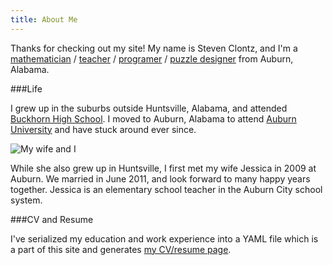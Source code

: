 ```yaml
---
title: About Me
---
```


Thanks for checking out my site! My name is Steven Clontz, and I'm a 
[mathematician](http://math.auburn.edu)  / [teacher](http://math.auburn.edu) / 
[programer](http://github.com/StevenClontz) / 
[puzzle designer](http://auburnpuzzleparty.wikia.com) from Auburn, Alabama.



###Life

I grew up in the suburbs outside Huntsville, Alabama, and attended 
[Buckhorn High School](http://www.madison.k12.al.us/buckhorn/website/). 
I moved to Auburn, Alabama to attend [Auburn University](http://auburn.edu) 
and have stuck around ever since.

![My wife and I](http://i.imgur.com/otMVMkr.jpg)

While she also grew up in Huntsville, I first met my wife Jessica 
in 2009 at Auburn. We married in June 2011, and look forward to many happy 
years together. Jessica is an elementary school teacher in the Auburn City 
school system.

###CV and Resume

I've serialized my education and work experience into a YAML file which is
a part of this site and generates [my CV/resume page](/resume/).